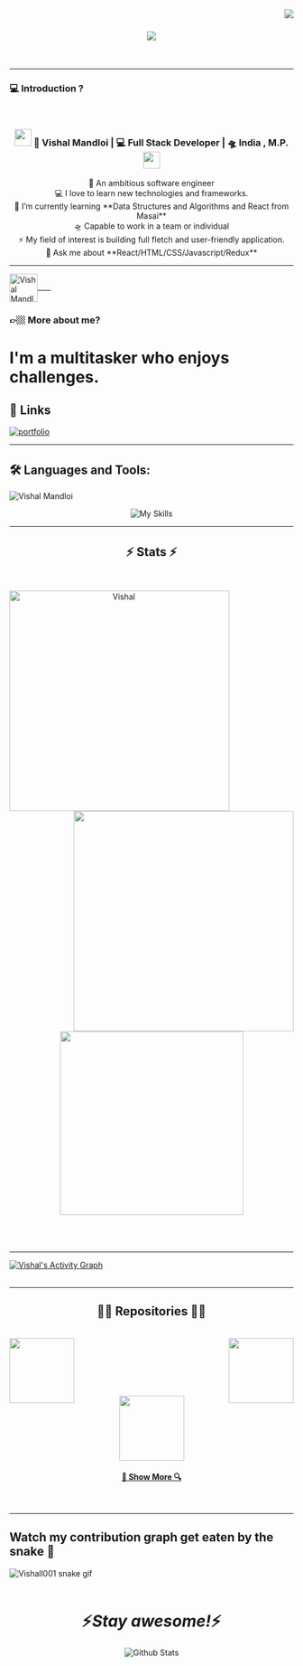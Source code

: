 <img align="right" src="https://visitor-badge.laobi.icu/badge?page_id=Vishall001.Vishall001">

<h1 align="center">
  <a href="https://git.io/typing-svg">
    <img src="https://readme-typing-svg.herokuapp.com/?lines=Hi+There!+👋;+Myself+Vishal+Mandloi!;+Web+Developer!;&center=true&size=30">
  </a>
</h1>
<br>
<hr>

### 💻 Introduction ?
<br>
<div align="center">
<h3><img src="https://media.giphy.com/media/WUlplcMpOCEmTGBtBW/giphy.gif" width="30"> 🙎 Vishal Mandloi | 💻 Full Stack Developer | 🛸 India , M.P. <img src="https://media.giphy.com/media/WUlplcMpOCEmTGBtBW/giphy.gif" width="30"></h3>
</div>
<!-- <img src="https://wakatime.com/badge/user/1ff3f10c-1420-4570-94cf-cff207f1eb2c.svg"/> -->
<p align="center">
  🙎 An ambitious software engineer
   <br>
  💻 I love to learn new technologies and frameworks.
  <br>
  🌱 I’m currently learning **Data Structures and Algorithms and React from Masai**
   <br>
  🛸 Capable to work in a team or individual
   <br>
   ⚡ My field of interest is building full fletch and user-friendly application.
   <br>
  💬 Ask me about **React/HTML/CSS/Javascript/Redux**
  <br>
</p>
<p align="center">
<hr>
<a href="https://www.linkedin.com/in/vishal-mandloii/" target="_blank"><img align="center" src="https://raw.githubusercontent.com/rahuldkjain/github-profile-readme-generator/master/src/images/icons/Social/linked-in-alt.svg" alt="Vishal Mandloi" height="50" width="50"/>&nbsp;&nbsp;&nbsp;&nbsp;&nbsp;&nbsp;</a>

</p>

### 👉🏼 More about me?

<h1>I'm a multitasker who enjoys challenges.</h1>

## 🔗 Links

[![portfolio](https://img.shields.io/badge/my_portfolio-000?style=for-the-badge&logo=ko-fi&logoColor=white)](https://vishall001.github.io/vishal-mandloi/)
<hr>
<h2 align="left">🛠 Languages and Tools:</h2>
<p align="left"> <img src="https://komarev.com/ghpvc/?username=Vishall001&label=Profile%20views&color=0e75b6&style=flat" alt="Vishal Mandloi" /> </p >
<p align="center">
  <img  src="https://skillicons.dev/icons?i=react,js,nodejs,mongodb,expressjs,redux,ts,nextjs,bootstrap,html,css,github,vscode,vercel,netlify" alt="My Skills"/>
</p>
  <hr>
<h2 align="center">⚡ Stats ⚡</h2>
<br>
<p align=center>
  <div align=center>
    <a href="https://github.com/denvercoder1/github-readme-streak-stats" title="Go to Source">
      <img align="left" width=390 src="https://github-readme-streak-stats.herokuapp.com/?user=Vishall001&theme=vision-friendly-dark&border=61dafb&hide_border=true" alt="Vishal" />
    </a>
    <a href="https://github.com/anuraghazra/github-readme-stats" title="Go to Source">
      <img align="right" width=390 src="https://github-readme-stats.vercel.app/api?username=Vishall001&show_icons=true&theme=vision-friendly-dark&border_color=61dafb&hide_border=true" />
    </a>
  </div>
  <br><br><br><br><br><br><br><br><br>
  <div align=center>
    <a href="https://github.com/anuraghazra/github-readme-stats">
      <img width=325 align="center" src="https://github-readme-stats.vercel.app/api/top-langs/?username=Vishall001&hide=c%23,powershell,Mathematica,Ruby,Objective-C,Objective-C%2b%2b,Cuda&title_color=61dafb&text_color=ffffff&icon_color=61dafb&bg_color=20232a&langs_count=8&layout=compact&border_color=61dafb&hide_border=true" />
    </a>
  </div>
  <br>
  <br>
  <br>
  <hr>
<a href="https://github.com/Vishall001/github-readme-activity-graph"><img alt="Vishal's Activity Graph" src="https://activity-graph.herokuapp.com/graph?username=Vishall001&bg_color=0D1117&color=5BCDEC&line=5BCDEC&point=FFFFFF&hide_border=true" /></a>
<br/><br/>
<hr>
<h2 align="center">👨‍💻 Repositories 👨‍💻</h2>
<br>
<div width="100%" align="center">
  <a align="right" href="https://github.com/Vishall001/Overstock-Clone" title="Over stock"><img align="left" height="115" src="https://github-readme-stats.vercel.app/api/pin/?username=Vishall001&repo=Overstock-Clone&theme=react&border_color=61dafb&border_radius=10"></a>
  <a align="left" href="https://github.com/Vishall001/Farfetch-Clone" title="Farfetch"><img align="right" height="115" src="https://github-readme-stats.vercel.app/api/pin/?username=Vishall001&repo=Farfetch-Clone&theme=react&border_color=61dafb&border_radius=10"></a>
 <br><br><br><br><br><br>
  <a align="right" href="https://github.com/Vishall001/booking" title="Booking.com"><img align="center" height="115" src="https://github-readme-stats.vercel.app/api/pin/?username=Vishall001&repo=booking&theme=react&border_color=61dafb&border_radius=10"></a>
</div>
<!-- <br><br><br><br><br><br> -->
<h4 align="center">
  <a href="https://github.com/Vishall001?tab=repositories" title="Show Repositories">🔎 Show More 🔍</a>
</h4>
<br>
<hr>


## Watch my contribution graph get eaten by the snake 🐍

<!-- refer this: https://dev.to/mishmanners/how-to-enable-github-actions-on-your-profile-readme-for-a-contribution-graph-4l66 -->
![Vishall001 snake gif](https://github.com/Vishall001/Vishall001/blob/output/github-contribution-grid-snake.svg)   
<br>
<h1 align='center'>⚡️<i>Stay awesome!</i>⚡️</h1>
<p align="center">
 <img src="https://raw.githubusercontent.com/mayhemantt/mayhemantt/Update/svg/Bottom.svg" alt="Github Stats" />
</p>